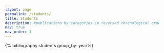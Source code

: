 ```yaml
---
layout: page
permalink: /students/
title: Students
description: #publications by categories in reversed chronological order. generated by jekyll-scholar.
nav: true
nav_order: 1
---
```

<!-- _pages/students.md -->
<div class="publications">

{% bibliography students group_by: year%}

</div>
